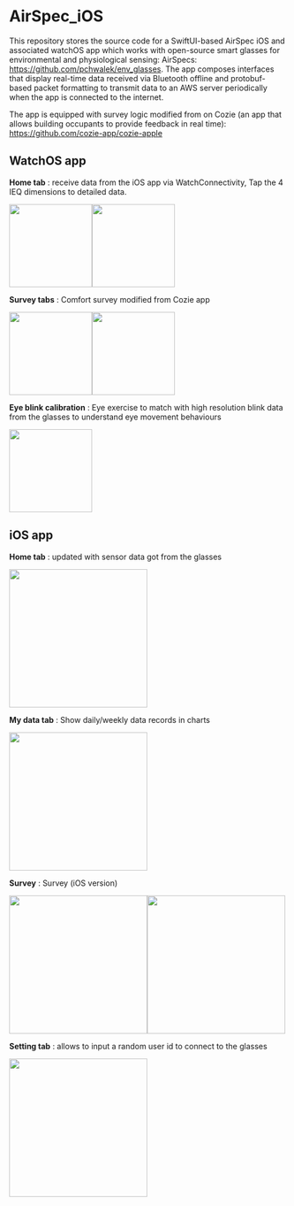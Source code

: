 # AirSpec_iOS
This repository stores the source code for a SwiftUI-based AirSpec iOS and associated watchOS app which works with open-source smart glasses for environmental and physiological sensing: AirSpecs: https://github.com/pchwalek/env_glasses. The app composes interfaces that display real-time data received via Bluetooth offline and protobuf-based packet formatting to transmit data to an AWS server periodically when the app is connected to the internet. 

The app is equipped with survey logic modified from on Cozie (an app that allows building occupants to provide feedback in real time): https://github.com/cozie-app/cozie-apple 

## WatchOS app

**Home tab** : receive data from the iOS app via WatchConnectivity, Tap the 4 IEQ dimensions to detailed data. 

<img src="https://user-images.githubusercontent.com/16971026/226206095-25089548-4ed4-4f53-93a6-643e4051deee.jpg" width="150"><img src="https://user-images.githubusercontent.com/16971026/226205428-89b640c1-235c-4189-818c-1792759e4ce7.jpg" width="150">


**Survey tabs** : Comfort survey modified from Cozie app

<img src="https://user-images.githubusercontent.com/16971026/226205618-9dd81064-af3b-451e-a811-06b35b526fb2.jpg" width="150"><img src="https://user-images.githubusercontent.com/16971026/226205445-e00f2b90-8333-475e-a48e-1b9f5697563b.jpg" width="150">


**Eye blink calibration** : Eye exercise to match with high resolution blink data from the glasses to understand eye movement behaviours

<img src="https://user-images.githubusercontent.com/16971026/226205456-8fc00eb7-5b12-4929-931d-02e1e7874b59.jpg" width="150">

## iOS app

**Home tab** : updated with sensor data got from the glasses

<img src="https://user-images.githubusercontent.com/16971026/226205477-71badcc0-5075-4de6-adb7-58bcd493c70c.PNG" width="250">

**My data tab** : Show daily/weekly data records in charts

<img src="https://user-images.githubusercontent.com/16971026/226205578-b86327b1-cd0e-49bf-bdea-66b7b63611a4.PNG" width="250">

**Survey** : Survey (iOS version)

<img src="https://user-images.githubusercontent.com/16971026/226205606-1077bec8-64b5-4d1a-9383-5ddb4bcbff11.PNG" width="250"><img src="https://user-images.githubusercontent.com/16971026/226205610-05ee9c3f-d942-4904-900f-f392f349e143.PNG" width="250">


**Setting tab** : allows to input a random user id to connect to the glasses 

<img src="https://user-images.githubusercontent.com/16971026/209242839-7cd3dfa8-5906-4381-b0b6-aac8e6b63b81.PNG" width="250">
